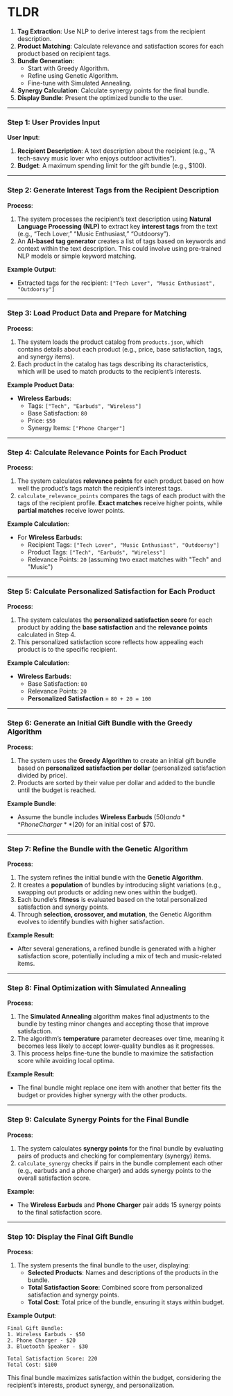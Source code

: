 # TLDR

1. **Tag Extraction**: Use NLP to derive interest tags from the recipient description.
2. **Product Matching**: Calculate relevance and satisfaction scores for each product based on recipient tags.
3. **Bundle Generation**:
   - Start with Greedy Algorithm.
   - Refine using Genetic Algorithm.
   - Fine-tune with Simulated Annealing.
4. **Synergy Calculation**: Calculate synergy points for the final bundle.
5. **Display Bundle**: Present the optimized bundle to the user.


---

### Step 1: User Provides Input

**User Input**:
1. **Recipient Description**: A text description about the recipient (e.g., “A tech-savvy music lover who enjoys outdoor activities”).
2. **Budget**: A maximum spending limit for the gift bundle (e.g., $100).

---

### Step 2: Generate Interest Tags from the Recipient Description

**Process**:
1. The system processes the recipient’s text description using **Natural Language Processing (NLP)** to extract key **interest tags** from the text (e.g., “Tech Lover,” “Music Enthusiast,” “Outdoorsy”).
2. An **AI-based tag generator** creates a list of tags based on keywords and context within the text description. This could involve using pre-trained NLP models or simple keyword matching.

**Example Output**:
- Extracted tags for the recipient: `["Tech Lover", "Music Enthusiast", "Outdoorsy"]`

---

### Step 3: Load Product Data and Prepare for Matching

**Process**:
1. The system loads the product catalog from `products.json`, which contains details about each product (e.g., price, base satisfaction, tags, and synergy items).
2. Each product in the catalog has tags describing its characteristics, which will be used to match products to the recipient’s interests.

**Example Product Data**:
- **Wireless Earbuds**:
  - Tags: `["Tech", "Earbuds", "Wireless"]`
  - Base Satisfaction: `80`
  - Price: `$50`
  - Synergy Items: `["Phone Charger"]`

---

### Step 4: Calculate Relevance Points for Each Product

**Process**:
1. The system calculates **relevance points** for each product based on how well the product’s tags match the recipient’s interest tags.
2. `calculate_relevance_points` compares the tags of each product with the tags of the recipient profile. **Exact matches** receive higher points, while **partial matches** receive lower points.

**Example Calculation**:
- For **Wireless Earbuds**:
  - Recipient Tags: `["Tech Lover", "Music Enthusiast", "Outdoorsy"]`
  - Product Tags: `["Tech", "Earbuds", "Wireless"]`
  - Relevance Points: `20` (assuming two exact matches with "Tech" and "Music")

---

### Step 5: Calculate Personalized Satisfaction for Each Product

**Process**:
1. The system calculates the **personalized satisfaction score** for each product by adding the **base satisfaction** and the **relevance points** calculated in Step 4.
2. This personalized satisfaction score reflects how appealing each product is to the specific recipient.

**Example Calculation**:
- **Wireless Earbuds**:
  - Base Satisfaction: `80`
  - Relevance Points: `20`
  - **Personalized Satisfaction** = `80 + 20 = 100`

---

### Step 6: Generate an Initial Gift Bundle with the Greedy Algorithm

**Process**:
1. The system uses the **Greedy Algorithm** to create an initial gift bundle based on **personalized satisfaction per dollar** (personalized satisfaction divided by price).
2. Products are sorted by their value per dollar and added to the bundle until the budget is reached.

**Example Bundle**:
- Assume the bundle includes **Wireless Earbuds** ($50) and a **Phone Charger** ($20) for an initial cost of $70.

---

### Step 7: Refine the Bundle with the Genetic Algorithm

**Process**:
1. The system refines the initial bundle with the **Genetic Algorithm**.
2. It creates a **population** of bundles by introducing slight variations (e.g., swapping out products or adding new ones within the budget).
3. Each bundle’s **fitness** is evaluated based on the total personalized satisfaction and synergy points.
4. Through **selection, crossover, and mutation**, the Genetic Algorithm evolves to identify bundles with higher satisfaction.

**Example Result**:
- After several generations, a refined bundle is generated with a higher satisfaction score, potentially including a mix of tech and music-related items.

---

### Step 8: Final Optimization with Simulated Annealing

**Process**:
1. The **Simulated Annealing** algorithm makes final adjustments to the bundle by testing minor changes and accepting those that improve satisfaction.
2. The algorithm’s **temperature** parameter decreases over time, meaning it becomes less likely to accept lower-quality bundles as it progresses.
3. This process helps fine-tune the bundle to maximize the satisfaction score while avoiding local optima.

**Example Result**:
- The final bundle might replace one item with another that better fits the budget or provides higher synergy with the other products.

---

### Step 9: Calculate Synergy Points for the Final Bundle

**Process**:
1. The system calculates **synergy points** for the final bundle by evaluating pairs of products and checking for complementary (synergy) items.
2. `calculate_synergy` checks if pairs in the bundle complement each other (e.g., earbuds and a phone charger) and adds synergy points to the overall satisfaction score.

**Example**:
- The **Wireless Earbuds** and **Phone Charger** pair adds 15 synergy points to the final satisfaction score.

---

### Step 10: Display the Final Gift Bundle

**Process**:
1. The system presents the final bundle to the user, displaying:
   - **Selected Products**: Names and descriptions of the products in the bundle.
   - **Total Satisfaction Score**: Combined score from personalized satisfaction and synergy points.
   - **Total Cost**: Total price of the bundle, ensuring it stays within budget.

**Example Output**:
```plaintext
Final Gift Bundle:
1. Wireless Earbuds - $50
2. Phone Charger - $20
3. Bluetooth Speaker - $30

Total Satisfaction Score: 220
Total Cost: $100
```

This final bundle maximizes satisfaction within the budget, considering the recipient’s interests, product synergy, and personalization.
